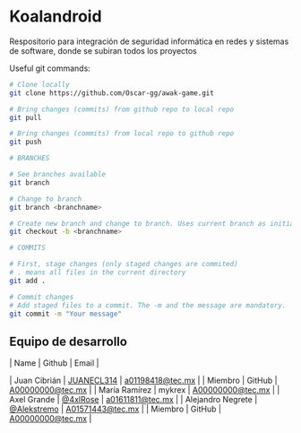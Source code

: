 # Koalandroid
Respositorio para integración de seguridad informática en redes y sistemas de software, donde se subiran todos los proyectos

Useful git commands:

```bash
# Clone locally
git clone https://github.com/Oscar-gg/awak-game.git

# Bring changes (commits) from github repo to local repo
git pull

# Bring changes (commits) from local repo to github repo
git push

# BRANCHES

# See branches available
git branch

# Change to branch
git branch <branchname>

# Create new branch and change to branch. Uses current branch as initial point.
git checkout -b <branchname>

# COMMITS

# First, stage changes (only staged changes are commited)
# . means all files in the current directory
git add .

# Commit changes
# Add staged files to a commit. The -m and the message are mandatory.
git commit -m "Your message"
```


## Equipo de desarrollo

| Name | Github | Email |

| Juan Cibrián | [JUANECL314](https://github.com/JUANECL314) | a01198418@tec.mx |
| Miembro | GitHub | A00000000@tec.mx |
| María Ramírez | mykrex | A00000000@tec.mx |
| Axel Grande | [@4xlRose](https://github.com/4xlRose)  | a01611811@tec.mx |
| Alejandro Negrete | [@Alekstremo](https://github.com/Alekstremo) | A01571443@tec.mx |
| Miembro | GitHub | A00000000@tec.mx |
